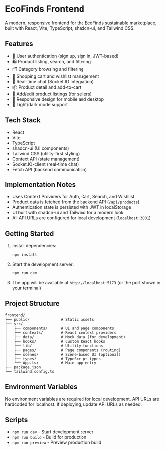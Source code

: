 
# EcoFinds Frontend

A modern, responsive frontend for the EcoFinds sustainable marketplace, built with React, Vite, TypeScript, shadcn-ui, and Tailwind CSS.

## Features

- 🔐 User authentication (sign up, sign in, JWT-based)
- 🛍️ Product listing, search, and filtering
- 🗂️ Category browsing and filtering
- 🛒 Shopping cart and wishlist management
- 💬 Real-time chat (Socket.IO integration)
- 📦 Product detail and add-to-cart
- 📝 Add/edit product listings (for sellers)
- 📱 Responsive design for mobile and desktop
- 🌙 Light/dark mode support

## Tech Stack

- React
- Vite
- TypeScript
- shadcn-ui (UI components)
- Tailwind CSS (utility-first styling)
- Context API (state management)
- Socket.IO-client (real-time chat)
- Fetch API (backend communication)

## Implementation Notes

- Uses Context Providers for Auth, Cart, Search, and Wishlist
- Product data is fetched from the backend API (`/api/products`)
- Authentication state is persisted with JWT in localStorage
- UI built with shadcn-ui and Tailwind for a modern look
- All API URLs are configured for local development (`localhost:3001`)

## Getting Started

1. Install dependencies:
	```bash
	npm install
	```
2. Start the development server:
	```bash
	npm run dev
	```
3. The app will be available at `http://localhost:5173` (or the port shown in your terminal)

## Project Structure

```
frontend/
├── public/              # Static assets
├── src/
│   ├── components/      # UI and page components
│   ├── contexts/        # React context providers
│   ├── data/            # Mock data (for development)
│   ├── hooks/           # Custom React hooks
│   ├── lib/             # Utility functions
│   ├── pages/           # Page components (routing)
│   ├── scenes/          # Scene-based UI (optional)
│   ├── types/           # TypeScript types
│   └── App.tsx          # Main app entry
├── package.json
└── tailwind.config.ts
```

## Environment Variables

No environment variables are required for local development. API URLs are hardcoded for localhost. If deploying, update API URLs as needed.

## Scripts

- `npm run dev` - Start development server
- `npm run build` - Build for production
- `npm run preview` - Preview production build

